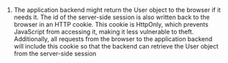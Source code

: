 1. The application backend might return the User object to the browser if it needs it. The id of the server-side session is also written back to the browser in an HTTP cookie. This cookie is HttpOnly, which prevents JavaScript from accessing it, making it less vulnerable to theft. Additionally, all requests from the browser to the application backend will include this cookie so that the backend can retrieve the User object from the server-side session
